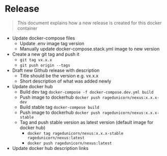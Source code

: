 # Release

> This document explains how a new release is created for this docker container

* Update docker-compose files
  * Update .env image tag version
  * Manually update docker-compose.stack.yml image to new version
* Create a new git tag and push it
  * `git tag vx.x.x`
  * `git push origin --tags`
* Draft new Github release with description
  * Title should be the version e.g. vx.x.x
  * Short description of what was added newly
* Update docker hub
  * Build dev tag `docker-compose -f docker-compose.dev.yml build`
  * Push image to dockerhub `docker push ragedunicorn/nexus:x.x.x-dev`
  * Build stable tag `docker-compose build`
  * Push image to dockerhub `docker push ragedunicorn/nexus:x.x.x-stable`
  * Tag and push stable version as latest version (default image for docker hub)
    * `docker tag ragedunicorn/nexus:x.x.x-stable ragedunicorn/nexus:latest`
    * `docker push ragedunicorn/nexus:latest`
* Update docker hub description links
